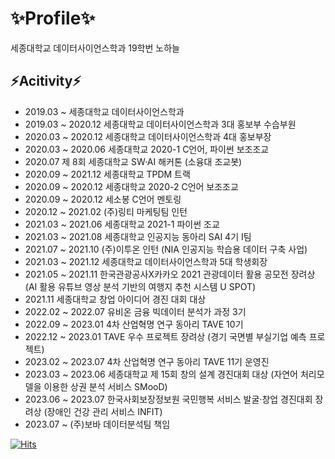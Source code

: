 # ✨Profile✨
세종대학교 데이터사이언스학과 19학번 노하늘

## ⚡Acitivity⚡
- 2019.03 ~ 세종대학교 데이터사이언스학과
- 2019.03 ~ 2020.12 세종대학교 데이터사이언스학과 3대 홍보부 수습부원
- 2020.03 ~ 2020.12 세종대학교 데이터사이언스학과 4대 홍보부장
- 2020.03 ~ 2020.06 세종대학교 2020-1 C언어, 파이썬 보조조교
- 2020.07 제 8회 세종대학교 SW·AI 해커톤 (소융대 조교봇)
- 2020.09 ~ 2021.12 세종대학교 TPDM 트랙
- 2020.09 ~ 2020.12 세종대학교 2020-2 C언어 보조조교
- 2020.09 ~ 2020.12 세소봉 C언어 멘토링
- 2020.12 ~ 2021.02 (주)링티 마케팅팀 인턴
- 2021.03 ~ 2021.06 세종대학교 2021-1 파이썬 조교
- 2021.03 ~ 2021.08 세종대학교 인공지능 동아리 SAI 4기 I팀
- 2021.07 ~ 2021.10 (주)이투온 인턴 (NIA 인공지능 학습용 데이터 구축 사업)
- 2021.03 ~ 2021.12 세종대학교 데이터사이언스학과 5대 학생회장
- 2021.05 ~ 2021.11 한국관광공사X카카오 2021 관광데이터 활용 공모전 장려상 (AI 활용 유튜브 영상 분석 기반의 여행지 추천 시스템 U SPOT)
- 2021.11 세종대학교 창업 아이디어 경진 대회 대상
- 2022.02 ~ 2022.07 유비온 금융 빅데이터 분석가 과정 3기
- 2022.09 ~ 2023.01 4차 산업혁명 연구 동아리 TAVE 10기
- 2022.12 ~ 2023.01 TAVE 우수 프로젝트 장려상 (경기 국면별 부실기업 예측 프로젝트)
- 2023.02 ~ 2023.07 4차 산업혁명 연구 동아리 TAVE 11기 운영진
- 2023.03 ~ 2023.06 세종대학교 제 15회 창의 설계 경진대회 대상 (자연어 처리모델을 이용한 상권 분석 서비스 SMooD)
- 2023.06 ~ 2023.07 한국사회보장정보원 국민행복 서비스 발굴·창업 경진대회 장려상 (장애인 건강 관리 서비스 INFIT)
- 2023.07 ~ (주)보바 데이터분석팀 책임

[![Hits](https://hits.seeyoufarm.com/api/count/incr/badge.svg?url=https%3A%2F%2Fgithub.com%2Fskynnn&count_bg=%23ED88A2&title_bg=%23969696&icon=&icon_color=%23E7E7E7&title=hits&edge_flat=false)](https://hits.seeyoufarm.com)
